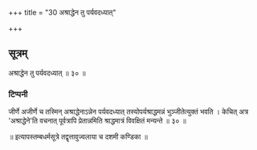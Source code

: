+++
title = "30 अश्राद्धेन तु पर्यवदध्यात्"

+++
## सूत्रम्
अश्राद्धेन तु पर्यवदध्यात् ॥ ३० ॥  
### टिप्पनी
जीर्णे अजीर्णे च तस्मिन् अश्राद्धेनाऽन्नेन पर्यवदध्यात् तस्योपर्यश्राद्धमन्नं भुञ्जीतेत्युक्तं भवति । केचित् अत्र 'अश्राद्धेने'ति वचनात् पूर्वत्रापि प्रेतान्नमिति श्राद्धमात्रं विवक्षितं मन्यन्ते ॥ ३० ॥  

॥ इत्यापस्तम्बधर्मसूत्रे तद्वृत्तावुज्वलाया च दशमी कण्डिका ॥
